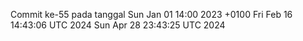 Commit ke-55 pada tanggal Sun Jan 01 14:00 2023 +0100
Fri Feb 16 14:43:06 UTC 2024
Sun Apr 28 23:43:25 UTC 2024
